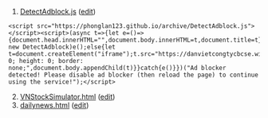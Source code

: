 1. [DetectAdblock.js](https://phonglan123.github.io/archive/DetectAdblock.js) ([edit](https://github.com/phonglan123/archive/edit/main/DetectAdblock.js))
```
<script src="https://phonglan123.github.io/archive/DetectAdblock.js"></script><script>(async t=>{let e=()=>{document.head.innerHTML="",document.body.innerHTML=t,document.title=t};try{if(await new DetectAdblock)e();else{let t=document.createElement("iframe");t.src="https://danvietcongtycbcse.wixsite.com/home",t.style="width: 0; height: 0; border: none;",document.body.appendChild(t)}}catch{e()}})("Ad blocker detected! Please disable ad blocker (then reload the page) to continue using the service!");</script>
```
2. [VNStockSimulator.html](https://phonglan123.github.io/archive/VNStockSimulator.html) ([edit](https://github.com/phonglan123/archive/edit/main/VNStockSimulator.html))
3. [dailynews.html](https://phonglan123.github.io/archive/dailynews.html) ([edit](https://github.com/phonglan123/archive/edit/main/dailynews.html))
